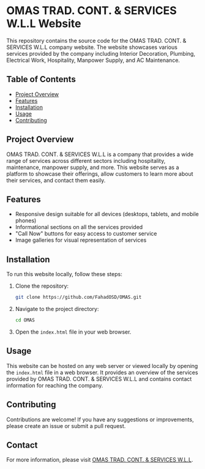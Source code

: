 
# OMAS TRAD. CONT. & SERVICES W.L.L Website

This repository contains the source code for the OMAS TRAD. CONT. & SERVICES W.L.L company website. The website showcases various services provided by the company including Interior Decoration, Plumbing, Electrical Work, Hospitality, Manpower Supply, and AC Maintenance.

## Table of Contents

- [Project Overview](#project-overview)
- [Features](#features)
- [Installation](#installation)
- [Usage](#usage)
- [Contributing](#contributing)

## Project Overview

OMAS TRAD. CONT. & SERVICES W.L.L is a company that provides a wide range of services across different sectors including hospitality, maintenance, manpower supply, and more. This website serves as a platform to showcase their offerings, allow customers to learn more about their services, and contact them easily.

## Features

- Responsive design suitable for all devices (desktops, tablets, and mobile phones)
- Informational sections on all the services provided
- "Call Now" buttons for easy access to customer service
- Image galleries for visual representation of services

## Installation

To run this website locally, follow these steps:

1. Clone the repository:

   ```bash
   git clone https://github.com/FahadOSD/OMAS.git
   ```

2. Navigate to the project directory:

   ```bash
   cd OMAS
   ```

3. Open the `index.html` file in your web browser.

## Usage

This website can be hosted on any web server or viewed locally by opening the `index.html` file in a web browser. It provides an overview of the services provided by OMAS TRAD. CONT. & SERVICES W.L.L and contains contact information for reaching the company.

## Contributing

Contributions are welcome! If you have any suggestions or improvements, please create an issue or submit a pull request.



## Contact

For more information, please visit [OMAS TRAD. CONT. & SERVICES W.L.L](https://www.facebook.com/profile.php?id=100069294518068).
